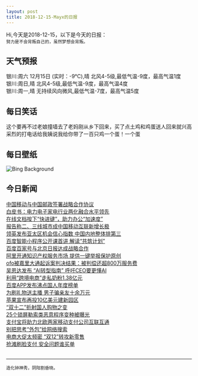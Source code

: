```yaml
---
layout: post
title: 2018-12-15-Mayx的日报
---
```


Hi,今天是2018-12-15，以下是今天的日报：<br><small>
努力是不会背叛自己的，虽然梦想会背叛。</small><!--more-->
## 天气预报
银川:周六 12月15日 (实时：-9℃),晴 北风4-5级,最低气温-9度，最高气温1度<br>银川:周日,晴 北风4-5级,最低气温-9度，最高气温4度<br>银川:周一,晴 无持续风向微风,最低气温-7度，最高气温5度
## 每日笑话
这个要再不过老娘撞墙去了老妈刚从乡下回来，买了点土鸡和鸡蛋送人回来就兴高采烈的打电话给我姨说我给你带了一百只鸡一个蛋！一个蛋
## 每日壁纸
![Bing Background](https://cn.bing.com/az/hprichbg/rb/CardinalBerries_EN-US11262203078_1920x1080.jpg "A female northern cardinal (© Matthew Studebaker/Minden Pictures)")
## 今日新闻

[中国移动与中国邮政签署战略合作协议](http://it.people.com.cn/n1/2018/1214/c1009-30468234.html)   
[白皮书：电力电子家电行业两化融合水平领先](http://it.people.com.cn/n1/2018/1214/c1009-30468199.html)   
[在线文档按下“快进键”，助力办公“加速度”](http://it.people.com.cn/n1/2018/1214/c1009-30468101.html)   
[报告称二、三线城市成中国移动互联新增长极](http://it.people.com.cn/n1/2018/1214/c1009-30468059.html)   
[领英发布亚太区机会信心指数 中国内地整体排第三](http://it.people.com.cn/n1/2018/1214/c1009-30468057.html)   
[百度智能小程序公开课首讲 解读“共筑计划”](http://it.people.com.cn/n1/2018/1214/c1009-30467878.html)   
[百度百家号与北京日报达成战略合作](http://it.people.com.cn/n1/2018/1214/c1009-30467901.html)   
[阿里开通知识产权服务市场 提供一键举报保护原创](http://it.people.com.cn/n1/2018/1214/c1009-30467783.html)   
[ofo被嘉里大通起诉案判决结果：被判偿还超800万服务费](http://it.people.com.cn/n1/2018/1214/c1009-30467708.html)   
[吴恩达发布 “AI转型指南” 呼吁CEO要更懂AI](http://it.people.com.cn/n1/2018/1214/c1009-30467435.html)   
[利用“跨境电商”走私奶粉1.38亿元](http://it.people.com.cn/n1/2018/1214/c1009-30467701.html)   
[百度APP发布沸点国人年度榜单](http://it.people.com.cn/n1/2018/1214/c1009-30467352.html)   
[为刷礼物送主播 男子骗亲友十余万元](http://it.people.com.cn/n1/2018/1214/c1009-30467433.html)   
[苹果宣布再投10亿美元建新园区](http://it.people.com.cn/n1/2018/1214/c1009-30467434.html)   
[“双十二”折射国人购物之变](http://it.people.com.cn/n1/2018/1214/c1009-30466381.html)   
[25个锁屏勒索类恶意程序变种被曝光](http://it.people.com.cn/n1/2018/1214/c1009-30466669.html)   
[支付宝将助力北欧两家移动支付公司互联互通](http://it.people.com.cn/n1/2018/1214/c1009-30466372.html)   
[别把思考“外包”给网络搜索](http://it.people.com.cn/n1/2018/1214/c1009-30466382.html)   
[电商大促太频密 “双12”转攻新零售](http://it.people.com.cn/n1/2018/1214/c1009-30466605.html)   
[抢滩刷脸支付 安全问题谁买单](http://it.people.com.cn/n1/2018/1214/c1009-30466599.html)   
<br />

***

<small>造化钟神秀，阴阳割昏晓。</small>
